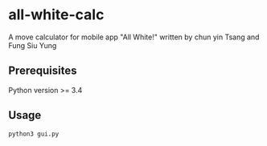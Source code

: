 # all-white-calc
A move calculator for mobile app "All White!" written by chun yin Tsang and Fung Siu Yung

## Prerequisites
Python version >= 3.4

## Usage
``` python3 gui.py ```
